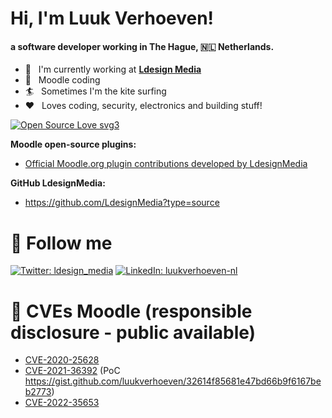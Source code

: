 <h1> Hi, I'm Luuk Verhoeven!</h1>

####  a software developer working in The Hague, 🇳🇱 Netherlands.

- 🏢 &nbsp; I'm currently working at **[Ldesign Media](https://ldesignmedia.nl)**
- 💯 &nbsp; Moodle coding
- 🏄 &nbsp; Sometimes I'm the kite surfing
- ❤️ &nbsp; Loves coding, security, electronics and building stuff!

[![Open Source Love svg3](https://badges.frapsoft.com/os/v3/open-source.svg?v=103)](https://github.com/luukverhoeven/)

**Moodle open-source plugins:**
- [Official Moodle.org plugin contributions developed by LdesignMedia](https://moodle.org/plugins/browse.php?list=contributor&id=1487326)

**GitHub LdesignMedia:** 
- https://github.com/LdesignMedia?type=source


# 🏃 Follow me

[![Twitter: ldesign_media](https://img.shields.io/twitter/follow/ldesign_media?label=@ldesign_media&style=social)](https://twitter.com/ldesign_media)
[![LinkedIn: luukverhoeven-nl](https://img.shields.io/badge/-luukverhoeven-blue?style=flat-square&logo=linkedin&logoColor=white)](https://www.linkedin.com/in/luukverhoeven-nl/)


# 🐞 CVEs Moodle (responsible disclosure - public available)

- [CVE-2020-25628](https://moodle.org/mod/forum/discuss.php?d=410840)
- [CVE-2021-36392](https://moodle.org/mod/forum/discuss.php?d=424797) (PoC https://gist.github.com/luukverhoeven/32614f85681e47bd66b9f6167beb2773)
- [CVE-2022-35653](https://moodle.org/mod/forum/discuss.php?d=436460)

